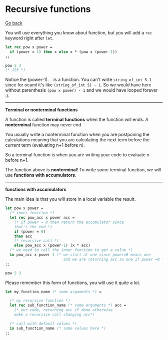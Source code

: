 # Recursive functions

[Go back](..)

You will use everything you know about function,
but you will add a ``rec`` keyword right after
``let``.

```ocaml
let rec pow x power = 
  if (power = 1) then x else x * (pow x (power-1))
;;

pow 5 3
(* 125 *)
```

Notice the (power-1). ``-`` is a function. You can't
write ``string_of_int 5-1`` since for ocaml it's
like ``(string_of_int 5) - 1``. So we would
have here without parenthesis
``(pow x power) - 1`` and we would have looped forever :).

<hr class="sr">

**Terminal or nonterminal functions**

A function is called **terminal functions**
when the function will ends. A **nonterminal** function
may never end.

You usually write a nonterminal function when you are postponing
the calculations meaning that you are calculating the next term
before the current term (evaluating n+1 before n).

So a terminal function is when you are writing your code
to evaluate n before n+1.

The function above is **nonterminal**! To write
some terminal function, we will use **functions with
accumulators**.

<hr class="sl">

**functions with accumulators**

The main idea is that you will store in a local variable
the result.

```ocaml
let pow x power = 
  (* inner function *)
  let rec pow_acc x power acc = 
    (* if power = 0 then return the accumulator since 
    that's the end *)
    if (power = 0)
    then acc
    (* recursive call *)
    else pow_acc x (power-1) (x * acc) 
  (* we need to call the inner function to get a value *)
  in pow_acc x power 1 (* we start at one since power=0 means one
                          and we are returning acc so one if power =0 *)
;;

pow 5 3
```

Please remember this form of functions, you will 
use it quite a lot.

```ocaml
let my_function_name (* some arguments *) = 

  (* my recursive function *)
  let rec sub_function_name (* some arguments *) acc = 
    (* our code, returning acc if done otherwise
    make a recursive call changing acc*)

  (* call with default values *)
  in sub_function_name (* some values here *)
;;
```